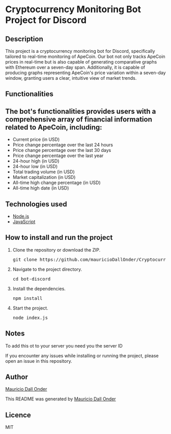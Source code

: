 <h1>Cryptocurrency Monitoring Bot Project for Discord</h1>

<h2>Description</h2>

<p>This project is a cryptocurrency monitoring bot for Discord, specifically tailored to real-time monitoring of ApeCoin. Our bot not only tracks ApeCoin prices in real-time but is also capable of generating comparative graphs with Ethereum over a seven-day span. Additionally, it is capable of producing graphs representing ApeCoin's price variation within a seven-day window, granting users a clear, intuitive view of market trends.</p>

<h2>Functionalities</h2>

<h2>The bot's functionalities provides users with a comprehensive array of financial information related to ApeCoin, including:</h2>

<ul>
   <li>Current price (in USD)</li>
  <li>Price change percentage over the last 24 hours</li>
  <li>Price change percentage over the last 30 days</li>
  <li>Price change percentage over the last year</li>
  <li>24-hour high (in USD)</li>
   <li>24-hour low (in USD)</li>
   <li>Total trading volume (in USD)</li>
   <li>Market capitalization (in USD)</li>
   <li>All-time high change percentage (in USD)</li>
   <li>All-time high date (in USD)</li>
</ul>

<h2>Technologies used</h2>

<ul>
  <li><a href="https://nodejs.org/en">Node.js</a></li>
  <li><a href="https://developer.mozilla.org/pt-BR/docs/Web/JavaScript">JavaScript</a></li>
</ul>

<h2>How to install and run the project</h2>

<ol>
  <li>Clone the repository or download the ZIP.<br><pre>git clone https://github.com/mauricioDallOnder/Cryptocurrency-Monitoring-Bot-Project-for-Discord.git</pre></li>
  <li>Navigate to the project directory.<br><pre>cd bot-discord</pre></li>
  <li>Install the dependencies.<br><pre>npm install</pre></li>
  <li>Start the project.<br><pre>node index.js</pre></li>
</ol>


<h2>Notes</h2>

<p>To add this ot to your server you need you the server ID</p>

<p>If you encounter any issues while installing or running the project, please open an issue in this repository.</p>


<h2>Author</h2>

<p><a href="https://github.com/mauricioDallOnder">Mauricio Dall Onder</a></p>

<p>This README was generated by <a href="https://github.com/mauricioDallOnder">Mauricio Dall Onder</a></p>

<h2>Licence</h2>

<p>MIT</p>

